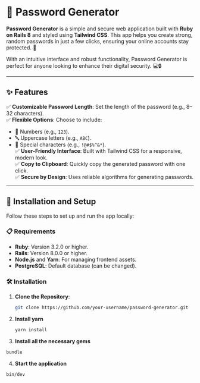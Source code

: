 # 🔐 Password Generator

**Password Generator** is a simple and secure web application built with **Ruby on Rails 8** and styled using **Tailwind CSS**. This app helps you create strong, random passwords in just a few clicks, ensuring your online accounts stay protected. 🎉

With an intuitive interface and robust functionality, Password Generator is perfect for anyone looking to enhance their digital security. 💻🔒

---

## ✨ Features

✅ **Customizable Password Length**: Set the length of the password (e.g., 8–32 characters).  
✅ **Flexible Options**: Choose to include:  
   - 🔢 Numbers (e.g., `123`).  
   - 🔤 Uppercase letters (e.g., `ABC`).  
   - 💎 Special characters (e.g., `!@#$%^&*`).  
✅ **User-Friendly Interface**: Built with Tailwind CSS for a responsive, modern look.  
✅ **Copy to Clipboard**: Quickly copy the generated password with one click.  
✅ **Secure by Design**: Uses reliable algorithms for generating passwords.  

---

## 🚀 Installation and Setup

Follow these steps to set up and run the app locally:

### 📋 Requirements

- **Ruby**: Version 3.2.0 or higher.  
- **Rails**: Version 8.0.0 or higher.  
- **Node.js** and **Yarn**: For managing frontend assets.  
- **PostgreSQL**: Default database (can be changed).  

### 🛠 Installation

1. **Clone the Repository**:  
   ```bash
   git clone https://github.com/your-username/password-generator.git
   ```
   
2. **Install yarn**
   ```bash
   yarn install
   ```

3. **Install all the necessary gems**
  ```bash
  bundle
  ```

4. **Start the application**
  ```bash
  bin/dev
  ```